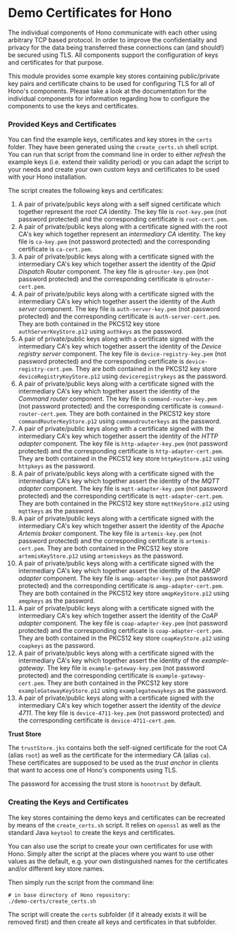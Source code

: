 # Demo Certificates for Hono

The individual components of Hono communicate with each other using arbitrary TCP based protocol. In order to improve the confidentiality and privacy for the data being transferred these connections can (and should!) be secured using TLS. All components support the configuration of keys and certificates for that purpose.

This module provides some example key stores containing public/private key pairs and certificate chains to be used for configuring TLS for all of Hono's components. Please take a look at the documentation for the individual components for information regarding how to configure the components to use the keys and certificates.

### Provided Keys and Certificates

You can find the example keys, certificates and key stores in the `certs` folder. They have been generated using the `create_certs.sh` shell script. You can run that script from the command line in order to either *refresh* the example keys (i.e. extend their validity period) or you can adapt the script to your needs and create your own custom keys and certificates to be used with your Hono installation.

The script creates the following keys and certificates:

1. A pair of private/public keys along with a self signed certificate which together represent the *root CA* identity. The key file is `root-key.pem` (not password protected) and the corresponding certificate is `root-cert.pem`.
1. A pair of private/public keys along with a certificate signed with the root CA's key which together represent an *intermediary CA* identity. The key file is `ca-key.pem` (not password protected) and the corresponding certificate is `ca-cert.pem`.
1. A pair of private/public keys along with a certificate signed with the intermediary CA's key which together assert the identity of the *Qpid Dispatch Router* component. The key file is `qdrouter-key.pem` (not password protected) and the corresponding certificate is `qdrouter-cert.pem`.
1. A pair of private/public keys along with a certificate signed with the intermediary CA's key which together assert the identity of the *Auth server* component. The key file is `auth-server-key.pem` (not password protected) and the corresponding certificate is `auth-server-cert.pem`. They are both contained in the PKCS12 key store `authServerKeyStore.p12` using `authkeys` as the password.
1. A pair of private/public keys along with a certificate signed with the intermediary CA's key which together assert the identity of the *Device registry server* component. The key file is `device-registry-key.pem` (not password protected) and the corresponding certificate is `device-registry-cert.pem`. They are both contained in the PKCS12 key store `deviceRegistryKeyStore.p12` using `deviceregistrykeys` as the password.
1. A pair of private/public keys along with a certificate signed with the intermediary CA's key which together assert the identity of the *Command router* component. The key file is `command-router-key.pem` (not password protected) and the corresponding certificate is `command-router-cert.pem`. They are both contained in the PKCS12 key store `commandRouterKeyStore.p12` using `commandrouterkeys` as the password.
1. A pair of private/public keys along with a certificate signed with the intermediary CA's key which together assert the identity of the *HTTP adapter* component. The key file is `http-adapter-key.pem` (not password protected) and the corresponding certificate is `http-adapter-cert.pem`. They are both contained in the PKCS12 key store `httpKeyStore.p12` using `httpkeys` as the password.
1. A pair of private/public keys along with a certificate signed with the intermediary CA's key which together assert the identity of the *MQTT adapter* component. The key file is `mqtt-adapter-key.pem` (not password protected) and the corresponding certificate is `mqtt-adapter-cert.pem`. They are both contained in the PKCS12 key store `mqttKeyStore.p12` using `mqttkeys` as the password.
1. A pair of private/public keys along with a certificate signed with the intermediary CA's key which together assert the identity of the *Apache Artemis broker* component. The key file is `artemis-key.pem` (not password protected) and the corresponding certificate is `artemis-cert.pem`. They are both contained in the PKCS12 key store `artemisKeyStore.p12` using `artemiskeys` as the password.
1. A pair of private/public keys along with a certificate signed with the intermediary CA's key which together assert the identity of the *AMQP adapter* component. The key file is `amqp-adapter-key.pem` (not password protected) and the corresponding certificate is `amqp-adapter-cert.pem`. They are both contained in the PKCS12 key store `amqpKeyStore.p12` using `amqpkeys` as the password.
1. A pair of private/public keys along with a certificate signed with the intermediary CA's key which together assert the identity of the *CoAP adapter* component. The key file is `coap-adapter-key.pem` (not password protected) and the corresponding certificate is `coap-adapter-cert.pem`. They are both contained in the PKCS12 key store `coapKeyStore.p12` using `coapkeys` as the password.
1. A pair of private/public keys along with a certificate signed with the intermediary CA's key which together assert the identity of the *example-gateway*. The key file is `example-gateway-key.pem` (not password protected) and the corresponding certificate is `example-gateway-cert.pem`. They are both contained in the PKCS12 key store `exampleGatewayKeyStore.p12` using `examplegatewaykeys` as the password.
1. A pair of private/public keys along with a certificate signed with the intermediary CA's key which together assert the identity of the *device 4711*. The key file is `device-4711-key.pem` (not password protected) and the corresponding certificate is `device-4711-cert.pem`. 

**Trust Store**

The `trustStore.jks` contains both the self-signed certificate for the root CA (alias `root`) as well as the certificate for the intermediary CA (alias `ca`). These certificates are supposed to be used as the *trust anchor* in clients that want to access one of Hono's components using TLS.

The password for accessing the trust store is `honotrust` by default.

### Creating the Keys and Certificates

The key stores containing the demo keys and certificates can be recreated by means of the `create_certs.sh` script. It relies on `openssl` as well as the standard Java `keytool` to create the keys and certificates.

You can also use the script to create your own certificates for use with Hono. Simply alter the script at the places where you want to use other values as the default, e.g. your own distinguished names for the certificates and/or different key store names.

Then simply run the script from the command line:

    # in base directory of Hono repository:
    ./demo-certs/create_certs.sh

The script will create the `certs` subfolder (if it already exists it will be removed first) and then create all keys and certificates in that subfolder.
